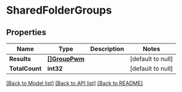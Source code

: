 # SharedFolderGroups

## Properties
Name | Type | Description | Notes
------------ | ------------- | ------------- | -------------
**Results** | [**[]GroupPwm**](GroupPwm.md) |  | [default to null]
**TotalCount** | **int32** |  | [default to null]

[[Back to Model list]](../README.md#documentation-for-models) [[Back to API list]](../README.md#documentation-for-api-endpoints) [[Back to README]](../README.md)


